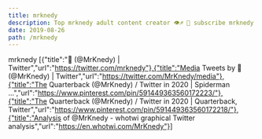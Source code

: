 ```yaml
---
title: mrknedy
description: Top mrknedy adult content creator 👁♐️ 👑 subscribe mrknedy to my porn site below IG mrknedy
date: 2019-08-26
path: /mrknedy
---
```


mrknedy
[{"title":"🦬     (@MrKnedy) | Twitter","url":"https://twitter.com/mrknedy"},{"title":"Media Tweets by 🦬     (@MrKnedy) | Twitter","url":"https://twitter.com/MrKnedy/media"},{"title":"The Quarterback (@MrKnedy) / Twitter in 2020 | Spiderman ...","url":"https://www.pinterest.com/pin/591449363560172223/"},{"title":"The Quarterback (@MrKnedy) / Twitter in 2020 | Quarterback, Twitter","url":"https://www.pinterest.com/pin/591449363560172218/"},{"title":"Analysis of @MrKnedy - whotwi graphical Twitter analysis","url":"https://en.whotwi.com/MrKnedy"}]


